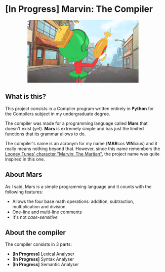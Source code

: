 # [In Progress] Marvin: The Compiler

<p align="center">
  <img src="images/the-martian.gif" alt="Marvin The Martian gif"/>
</p>

## What is this?

This project consists in a Compiler program written entirely in **Python** for the Compilers subject in my undergraduate degree. 

The compiler was made for a programming language called **Mars** that doesn't exist (yet). **Mars** is extremely simple and has just the limited functions that its grammar allows to do.

The compiler's name is an acronym for my name (**MAR**cos **VIN**ícius) and it really means nothing beyond that. However, since this name remembers the [Looney Tunes' character "Marvin: The Martian"](https://en.wikipedia.org/wiki/Marvin_the_Martian), the project name was quite inspired in this one.

## About Mars

As I said, Mars is a simple programming language and it counts with the following features:

- Allows the four base math operations: addition, subtraction, multiplication and division
- One-line and multi-line comments
- It's not *case-sensitive*

## About the compiler

The compiler consists in 3 parts: 
- **[In Progress]** Lexical Analyser
- **[In Progress]** Syntax Analyser
- **[In Progress]** Semantic Analyser


